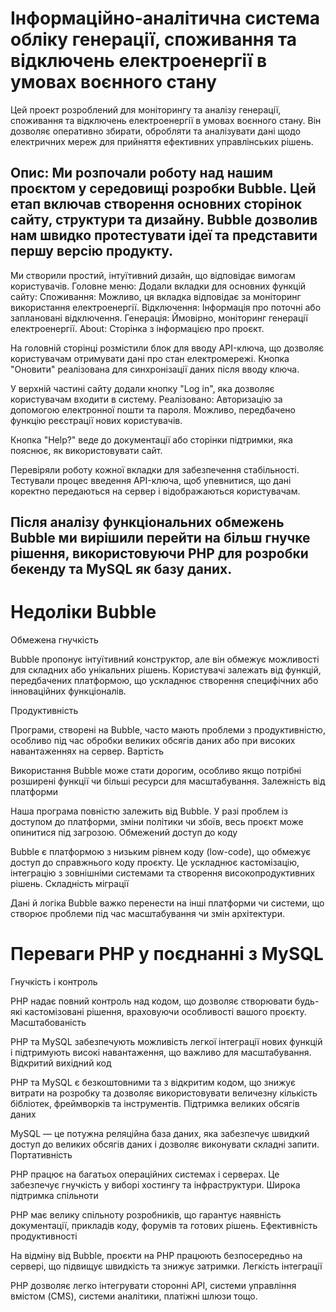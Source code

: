 # Інформаційно-аналітична система обліку генерації, споживання та відключень електроенергії в умовах воєнного стану

Цей проект розроблений для моніторингу та аналізу генерації, споживання та відключень електроенергії в умовах воєнного стану. Він дозволяє оперативно збирати, обробляти та аналізувати дані щодо електричних мереж для прийняття ефективних управлінських рішень.

## Опис: Ми розпочали роботу над нашим проєктом у середовищі розробки Bubble. Цей етап включав створення основних сторінок сайту, структури та дизайну. Bubble дозволив нам швидко протестувати ідеї та представити першу версію продукту.

Ми створили простий, інтуїтивний дизайн, що відповідає вимогам користувачів.
Головне меню: Додали вкладки для основних функцій сайту:
Споживання: Можливо, ця вкладка відповідає за моніторинг використання електроенергії.
Відключення: Інформація про поточні або заплановані відключення.
Генерація: Ймовірно, моніторинг генерації електроенергії.
About: Сторінка з інформацією про проєкт.

На головній сторінці розмістили блок для вводу API-ключа, що дозволяє користувачам отримувати дані про стан електромережі.
Кнопка "Оновити" реалізована для синхронізації даних після вводу ключа.

У верхній частині сайту додали кнопку "Log in", яка дозволяє користувачам входити в систему.
Реалізовано:
Авторизацію за допомогою електронної пошти та пароля.
Можливо, передбачено функцію реєстрації нових користувачів.

Кнопка "Help?" веде до документації або сторінки підтримки, яка пояснює, як використовувати сайт.

Перевіряли роботу кожної вкладки для забезпечення стабільності.
Тестували процес введення API-ключа, щоб упевнитися, що дані коректно передаються на сервер і відображаються користувачам.


## Після аналізу функціональних обмежень Bubble ми вирішили перейти на більш гнучке рішення, використовуючи PHP для розробки бекенду та MySQL як базу даних. 

  # Недоліки Bubble

  Обмежена гнучкість

  Bubble пропонує інтуїтивний конструктор, але він обмежує можливості для складних або унікальних рішень. Користувачі залежать від функцій, передбачених платформою, що ускладнює створення специфічних або   інноваційних функціоналів.

  Продуктивність

  Програми, створені на Bubble, часто мають проблеми з продуктивністю, особливо під час обробки великих обсягів даних або при високих навантаженнях на сервер.
Вартість

  Використання Bubble може стати дорогим, особливо якщо потрібні розширені функції чи більші ресурси для масштабування.
Залежність від платформи

  Наша програма повністю залежить від Bubble. У разі проблем із доступом до платформи, зміни політики чи збоїв, весь проєкт може опинитися під загрозою.
Обмежений доступ до коду

  Bubble є платформою з низьким рівнем коду (low-code), що обмежує доступ до справжнього коду проєкту. Це ускладнює кастомізацію, інтеграцію з зовнішніми системами та створення високопродуктивних рішень.
Складність міграції

  Дані й логіка Bubble важко перенести на інші платформи чи системи, що створює проблеми під час масштабування чи змін архітектури.

  # Переваги PHP у поєднанні з MySQL

  Гнучкість і контроль

  PHP надає повний контроль над кодом, що дозволяє створювати будь-які кастомізовані рішення, враховуючи особливості вашого проєкту.
Масштабованість

  PHP та MySQL забезпечують можливість легкої інтеграції нових функцій і підтримують високі навантаження, що важливо для масштабування.
Відкритий вихідний код

  PHP та MySQL є безкоштовними та з відкритим кодом, що знижує витрати на розробку та дозволяє використовувати величезну кількість бібліотек, фреймворків та інструментів.
Підтримка великих обсягів даних

  MySQL — це потужна реляційна база даних, яка забезпечує швидкий доступ до великих обсягів даних і дозволяє виконувати складні запити.
Портативність

  PHP працює на багатьох операційних системах і серверах. Це забезпечує гнучкість у виборі хостингу та інфраструктури.
Широка підтримка спільноти

  PHP має велику спільноту розробників, що гарантує наявність документації, прикладів коду, форумів та готових рішень.
Ефективність продуктивності

  На відміну від Bubble, проєкти на PHP працюють безпосередньо на сервері, що підвищує швидкість та знижує затримки.
Легкість інтеграції

  PHP дозволяє легко інтегрувати сторонні API, системи управління вмістом (CMS), системи аналітики, платіжні шлюзи тощо.


